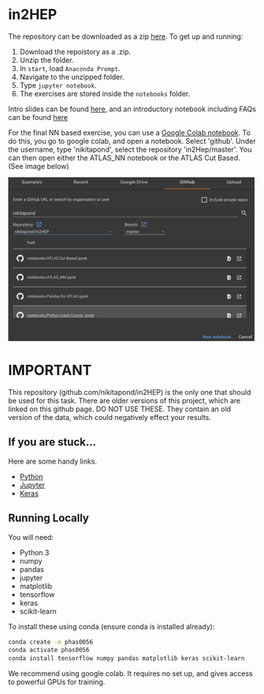 # in2HEP

The repository can be downloaded as a zip [here](https://github.com/nikitapond/in2HEP/archive/refs/heads/master.zip). To get up and running:
1. Download the repoistory as a .zip.
2. Unzip the folder.
3. In `start`, load `Anaconda Prompt`.
4. Navigate to the unzipped folder.
5. Type `jupyter notebook`.
6. The exercises are stored inside the `notebooks` folder.

Intro slides can be found [here](http://svanstro.web.cern.ch/svanstro/in2hep/in2hep-outline.pdf), and an introductory notebook including FAQs can be found [here](https://github.com/nikitapond/in2HEP/blob/master/notebooks/ATLAS_Hbb_Challenge.ipynb)



For the final NN based exercise, you can use a [Google Colab notebook](https://colab.research.google.com/). To do this, you go to google colab, and open a notebook. Select 'github'. Under the username, type 'nikitapond', select the repository 'in2Hep/master'. You can then open either the ATLAS_NN notebook or the ATLAS Cut Based. (See image below)


<img src="notebooks/images/colab.png"  width="500">

# IMPORTANT
This repository (github.com/nikitapond/in2HEP) is the only one that should be used for this task. There are older versions of this project, which are linked on this github page. DO NOT USE THESE. They contain an old version of the data, which could negatively effect your results.



## If you are stuck...

Here are some handy links.
* [Python](https://docs.python.org/3/)
* [Jupyter](https://realpython.com/jupyter-notebook-introduction/)
* [Keras](https://keras.io/)

## Running Locally 
You will need:
- Python 3
- numpy
- pandas
- jupyter
- matplotlib
- tensorflow
- keras
- scikit-learn

To install these using conda (ensure conda is installed already):
```bash
conda create -n phas0056
conda activate phas0056
conda install tensorflow numpy pandas matplotlib keras scikit-learn
```

We recommend using google colab. It requires no set up, and gives access to powerful GPUs for training.

